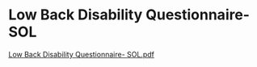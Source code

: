 # Low Back Disability Questionnaire- SOL

[Low Back Disability Questionnaire- SOL.pdf](Low%20Back%20Disability%20Questionnaire-%20SOL%2032dfd9630b8b4853a391f10a16372715/Low_Back_Disability_Questionnaire-_SOL.pdf)